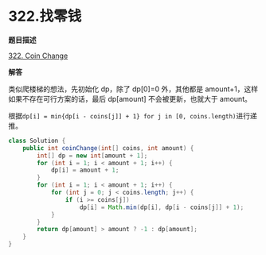 # 322.找零钱

**题目描述**

[322. Coin Change](https://leetcode-cn.com/problems/coin-change/)

**解答**

类似爬楼梯的想法，先初始化 dp，除了 dp[0]=0 外，其他都是 amount+1，这样如果不存在可行方案的话，最后 dp[amount] 不会被更新，也就大于 amount。

根据`dp[i] = min{dp[i - coins[j]] + 1} for j in [0, coins.length)`进行递推。

```java
class Solution {
    public int coinChange(int[] coins, int amount) {
        int[] dp = new int[amount + 1];
        for (int i = 1; i < amount + 1; i++) {
            dp[i] = amount + 1;
        }
        for (int i = 1; i < amount + 1; i++) {
            for (int j = 0; j < coins.length; j++) {
                if (i >= coins[j])
                    dp[i] = Math.min(dp[i], dp[i - coins[j]] + 1);
            }
        }
        return dp[amount] > amount ? -1 : dp[amount];
    }
}
```